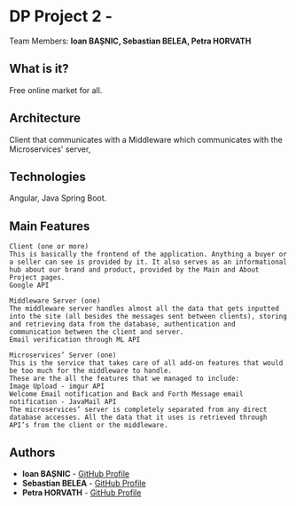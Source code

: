 # DP Project 2 - <need name>
Team Members: **Ioan BAȘNIC, Sebastian BELEA, Petra HORVATH**
## What is it?
Free online market for all.

## Architecture
Client that communicates with a Middleware which communicates with the Microservices' server,

## Technologies
Angular, Java Spring Boot.

## Main Features
```
Client (one or more)
This is basically the frontend of the application. Anything a buyer or a seller can see is provided by it. It also serves as an informational hub about our brand and product, provided by the Main and About Project pages.
Google API

Middleware Server (one)
The middleware server handles almost all the data that gets inputted into the site (all besides the messages sent between clients), storing and retrieving data from the database, authentication and communication between the client and server.
Email verification through ML API

Microservices’ Server (one)
This is the service that takes care of all add-on features that would be too much for the middleware to handle.
These are the all the features that we managed to include:
Image Upload - imgur API
Welcome Email notification and Back and Forth Message email notification - JavaMail API
The microservices’ server is completely separated from any direct database accesses. All the data that it uses is retrieved through API’s from the client or the middleware.
```

## Authors
* **Ioan BAȘNIC** - [GitHub Profile](https://github.com/IoanBasnic)
* **Sebastian BELEA** - [GitHub Profile](https://github.com/belea-sebastian)
* **Petra HORVATH** - [GitHub Profile](https://github.com/Petrified0110)


